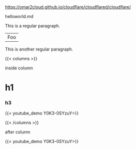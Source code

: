 ---
---

https://omar2cloud.github.io/cloudflare/cloudflared/cloudflare/

helloworld.md

This is a regular paragraph.

<table>
    <tr>
        <td>Foo</td>
    </tr>
</table>

This is another regular paragraph.

{{< columns >}}

inside column

# h1

### h3

{{< youtube_demo Y0K3-0SYzuY>}}

{{< /columns >}}

after column

{{< youtube_demo Y0K3-0SYzuY>}}
